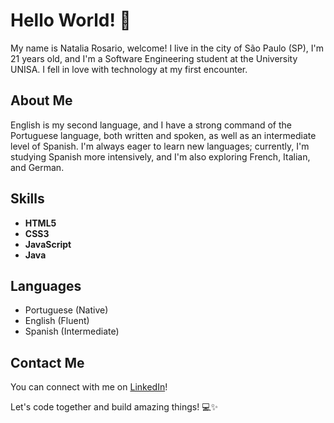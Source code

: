 # Hello World! 👋

My name is Natalia Rosario, welcome! I live in the city of São Paulo (SP), I'm 21 years old, and I'm a Software Engineering student at the University UNISA. I fell in love with technology at my first encounter.

## About Me

English is my second language, and I have a strong command of the Portuguese language, both written and spoken, as well as an intermediate level of Spanish. I'm always eager to learn new languages; currently, I'm studying Spanish more intensively, and I'm also exploring French, Italian, and German.


## Skills

- **HTML5**
- **CSS3**
- **JavaScript**
- **Java**

## Languages
- Portuguese (Native)
- English (Fluent)
- Spanish (Intermediate)

## Contact Me

You can connect with me on [LinkedIn](https://www.linkedin.com/in/nataliarosario)!

Let's code together and build amazing things! 💻✨
